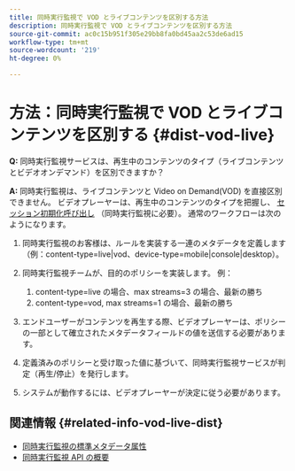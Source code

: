 ```yaml
---
title: 同時実行監視で VOD とライブコンテンツを区別する方法
description: 同時実行監視で VOD とライブコンテンツを区別する方法
source-git-commit: ac0c15b951f305e29bb8fa0bd45aa2c53de6ad15
workflow-type: tm+mt
source-wordcount: '219'
ht-degree: 0%

---
```



# 方法：同時実行監視で VOD とライブコンテンツを区別する {#dist-vod-live}

**Q:** 同時実行監視サービスは、再生中のコンテンツのタイプ（ライブコンテンツとビデオオンデマンド）を区別できますか？



**A:** 同時実行監視は、ライブコンテンツと Video on Demand(VOD) を直接区別できません。 ビデオプレーヤーは、再生中のコンテンツのタイプを把握し、 [セッション初期化呼び出し](/help/concurrency-monitoring/cm-api-overview.md#session-initial) （同時実行監視に必要）。 通常のワークフローは次のようになります。

1. 同時実行監視のお客様は、ルールを実装する一連のメタデータを定義します（例：content-type=live|vod、device-type=mobile|console|desktop）。
1. 同時実行監視チームが、目的のポリシーを実装します。 例：
   1. content-type=live の場合、max streams=3 の場合、最新の勝ち
   1. content-type=vod, max streams=1 の場合、最新の勝ち

1. エンドユーザーがコンテンツを再生する際、ビデオプレーヤーは、ポリシーの一部として確立されたメタデータフィールドの値を送信する必要があります。

1. 定義済みのポリシーと受け取った値に基づいて、同時実行監視サービスが判定（再生/停止）を発行します。

1. システムが動作するには、ビデオプレーヤーが決定に従う必要があります。



## 関連情報 {#related-info-vod-live-dist}

* [同時実行監視の標準メタデータ属性](/help/concurrency-monitoring/standard-metadata-attributes.md)
* [同時実行監視 API の概要](/help/concurrency-monitoring/cm-api-overview.md)
